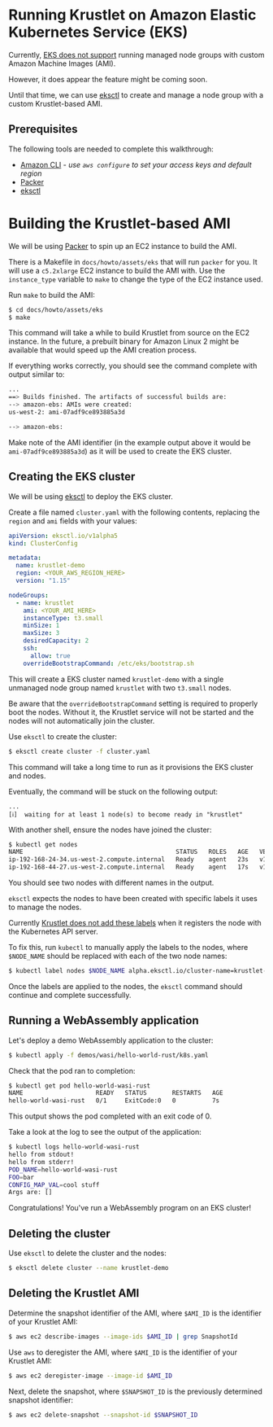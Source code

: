 # Running Krustlet on Amazon Elastic Kubernetes Service (EKS)

Currently, [EKS does not support](https://github.com/aws/containers-roadmap/issues/741) running managed node groups with custom Amazon Machine Images (AMI).

However, it does appear the feature might be coming soon.

Until that time, we can use [eksctl](https://eksctl.io/) to create and manage a node group with a custom Krustlet-based AMI.

## Prerequisites

The following tools are needed to complete this walkthrough:

* [Amazon CLI](https://aws.amazon.com/cli/) - *use `aws configure` to set your access keys and default region*
* [Packer](https://packer.io/)
* [eksctl](https://eksctl.io/) 

# Building the Krustlet-based AMI

We will be using [Packer](https://packer.io/) to spin up an EC2 instance to build the AMI.

There is a Makefile in `docs/howto/assets/eks` that will run `packer` for you.  It will use a `c5.2xlarge` EC2 instance to build the AMI with.  Use the `instance_type` variable to `make` to change the type of the EC2 instance used.

Run `make` to build the AMI:

```bash
$ cd docs/howto/assets/eks
$ make
```

This command will take a while to build Krustlet from source on the EC2 instance.
In the future, a prebuilt binary for Amazon Linux 2 might be available that would speed up the AMI creation process.

If everything works correctly, you should see the command complete with output similar to: 

```bash
...
==> Builds finished. The artifacts of successful builds are:
--> amazon-ebs: AMIs were created:
us-west-2: ami-07adf9ce893885a3d

--> amazon-ebs:
```

Make note of the AMI identifier (in the example output above it would be `ami-07adf9ce893885a3d`) as it will be used to create the EKS cluster.

## Creating the EKS cluster

We will be using [eksctl](https://eksctl.io/) to deploy the EKS cluster.

Create a file named `cluster.yaml` with the following contents, replacing the `region` and `ami` fields with your values:

```yaml
apiVersion: eksctl.io/v1alpha5
kind: ClusterConfig

metadata:
  name: krustlet-demo
  region: <YOUR_AWS_REGION_HERE>
  version: "1.15"

nodeGroups:
  - name: krustlet
    ami: <YOUR_AMI_HERE>
    instanceType: t3.small
    minSize: 1
    maxSize: 3
    desiredCapacity: 2
    ssh:
      allow: true
    overrideBootstrapCommand: /etc/eks/bootstrap.sh
```

This will create a EKS cluster named `krustlet-demo` with a single unmanaged node group named `krustlet` with two `t3.small` nodes.

Be aware that the `overrideBootstrapCommand` setting is required to properly boot the nodes.  Without it, the Krustlet service will not be started and the nodes will not automatically join the cluster.

Use `eksctl` to create the cluster:

```bash
$ eksctl create cluster -f cluster.yaml
```

This command will take a long time to run as it provisions the EKS cluster and nodes.

Eventually, the command will be stuck on the following output:

```text
...
[ℹ]  waiting for at least 1 node(s) to become ready in "krustlet"
```

With another shell, ensure the nodes have joined the cluster:

```bash
$ kubectl get nodes
NAME                                          STATUS   ROLES   AGE   VERSION
ip-192-168-24-34.us-west-2.compute.internal   Ready    agent   23s   v1.17.0
ip-192-168-44-27.us-west-2.compute.internal   Ready    agent   17s   v1.17.0
```

You should see two nodes with different names in the output.

`eksctl` expects the nodes to have been created with specific labels it uses to manage the nodes.

Currently [Krustlet does not add these labels](https://github.com/deislabs/krustlet/issues/184) when it registers the node with the Kubernetes API server.

To fix this, run `kubectl` to manually apply the labels to the nodes, where `$NODE_NAME` should be replaced with each of the two node names:

```bash
$ kubectl label nodes $NODE_NAME alpha.eksctl.io/cluster-name=krustlet-demo alpha.eksctl.io/nodegroup-name=krustlet
```

Once the labels are applied to the nodes, the `eksctl` command should continue and complete successfully.

## Running a WebAssembly application

Let's deploy a demo WebAssembly application to the cluster:

```bash
$ kubectl apply -f demos/wasi/hello-world-rust/k8s.yaml
```

Check that the pod ran to completion:

```bash
$ kubectl get pod hello-world-wasi-rust
NAME                    READY   STATUS       RESTARTS   AGE
hello-world-wasi-rust   0/1     ExitCode:0   0          7s
```

This output shows the pod completed with an exit code of 0.

Take a look at the log to see the output of the application:

```bash
$ kubectl logs hello-world-wasi-rust
hello from stdout!
hello from stderr!
POD_NAME=hello-world-wasi-rust
FOO=bar
CONFIG_MAP_VAL=cool stuff
Args are: []
```

Congratulations!  You've run a WebAssembly program on an EKS cluster!

## Deleting the cluster

Use `eksctl` to delete the cluster and the nodes:

```bash
$ eksctl delete cluster --name krustlet-demo
```

## Deleting the Krustlet AMI

Determine the snapshot identifier of the AMI, where `$AMI_ID` is the identifier of your Krustlet AMI:

```bash
$ aws ec2 describe-images --image-ids $AMI_ID | grep SnapshotId
```

Use `aws` to deregister the AMI, where `$AMI_ID` is the identifier of your Krustlet AMI:

```bash
$ aws ec2 deregister-image --image-id $AMI_ID
```

Next, delete the snapshot, where `$SNAPSHOT_ID` is the previously determined snapshot identifier:

```bash
$ aws ec2 delete-snapshot --snapshot-id $SNAPSHOT_ID
```
